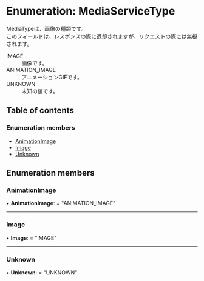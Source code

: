 # Enumeration: MediaServiceType


<div lang=\"ja\"> MediaTypeは、画像の種類です。<br> このフィールドは、レスポンスの際に返却されますが、リクエストの際には無視されます。 </div>  <dl class=term>   <dt class=\"term__item\">IMAGE</dt>   <dd class=\"term__desc\"><span lang=\"ja\">画像です。</span></dd>   <dt class=\"term__item\">ANIMATION_IMAGE</dt>   <dd class=\"term__desc\"><span lang=\"ja\">アニメーションGIFです。</span></dd>   <dt class=\"term__item\">UNKNOWN</dt>   <dd class=\"term__desc\"><span lang=\"ja\">未知の値です。</span></dd> </dl>

## Table of contents

### Enumeration members

- [AnimationImage](mediaservicetype.md#animationimage)
- [Image](mediaservicetype.md#image)
- [Unknown](mediaservicetype.md#unknown)

## Enumeration members

### AnimationImage

• **AnimationImage**: = "ANIMATION\_IMAGE"

___

### Image

• **Image**: = "IMAGE"

___

### Unknown

• **Unknown**: = "UNKNOWN"
